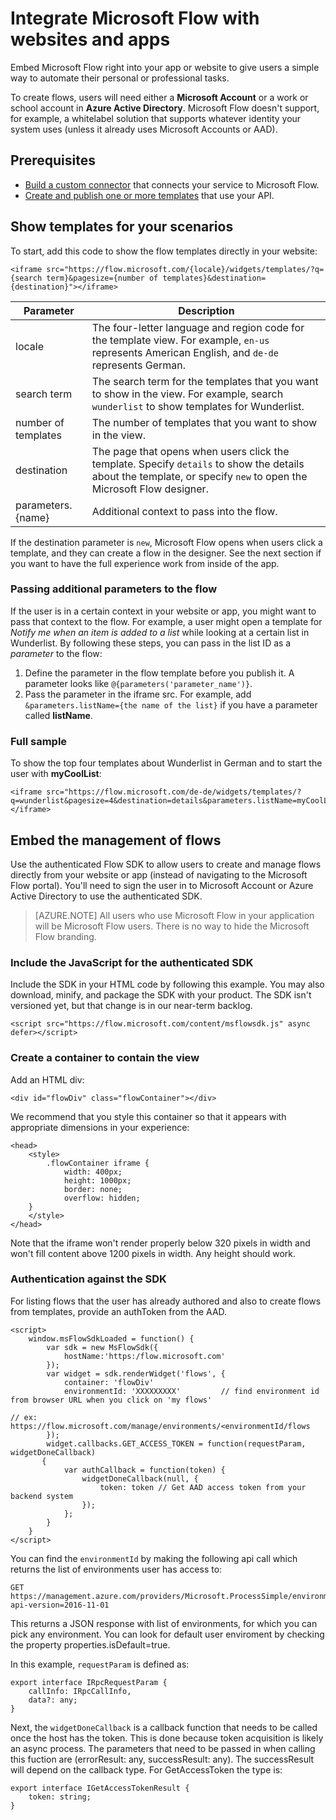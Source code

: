 <properties
    pageTitle="Integrate Microsoft Flow with websites and apps | Microsoft Flow"
    description="Embed the Microsoft Flow experiences into your website or app."
    services=""
    suite="flow"
    documentationCenter="na"
    authors="bbarath"
    manager="erikre"
    editor=""
    tags=""
 />
<tags
    ms.service="flow"
    ms.devlang="na"
    ms.topic="article"
    ms.tgt_pltfrm="na"
    ms.workload="na"
    ms.date="05/09/2017"
    ms.author="barathb"/>

# Integrate Microsoft Flow with websites and apps #
Embed Microsoft Flow right into your app or website to give users a simple way to automate their personal or professional tasks.

To create flows, users will need either a **Microsoft Account** or a work or school account in **Azure Active Directory**. Microsoft Flow doesn't support, for example, a whitelabel solution that supports whatever identity your system  uses (unless it already uses Microsoft Accounts or AAD).

## Prerequisites ##
- [Build a custom connector](register-custom-api.md) that connects your service to Microsoft Flow.
- [Create and publish one or more templates](publish-a-template.md) that use your API.

## Show templates for your scenarios ##
To start, add this code to show the flow templates directly in your website:

```
<iframe src="https://flow.microsoft.com/{locale}/widgets/templates/?q={search term}&pagesize={number of templates}&destination={destination}"></iframe>
```

| Parameter  | Description |
|-------------------------|-----------|
| locale | The four-letter language and region code for the template view. For example, `en-us` represents American English, and `de-de` represents German.  |
| search term | The search term for the templates that you want to show in the view. For example, search `wunderlist` to show templates for Wunderlist. |
| number of templates | The number of templates that you want to show in the view. |
| destination | The page that opens when users click the template. Specify `details` to show the details about the template, or specify `new` to open the Microsoft Flow designer. |
| parameters.{name} | Additional context to pass into the flow. |

If the destination parameter is `new`, Microsoft Flow opens when users click a template, and they can create a flow in the designer. See the next section if you want to have the full experience work from inside of the app.

### Passing additional parameters to the flow ###
If the user is in a certain context in your website or app, you might want to pass that context to the flow. For example, a user might open a template for *Notify me when an item is added to a list* while looking at a certain list in Wunderlist. By following these steps, you can pass in the list ID as a *parameter* to the flow:

1. Define the parameter in the flow template before you publish it. A parameter looks like `@{parameters('parameter_name')}`.
2. Pass the parameter in the iframe src. For example, add `&parameters.listName={the name of the list}` if you have a parameter called **listName**.

### Full sample ###
To show the top four templates about Wunderlist in German and to start the user with **myCoolList**:

```
<iframe src="https://flow.microsoft.com/de-de/widgets/templates/?q=wunderlist&pagesize=4&destination=details&parameters.listName=myCoolList"></iframe>
```

## Embed the management of flows ##
Use the authenticated Flow SDK to allow users to create and manage flows directly from your website or app (instead of navigating to the Microsoft Flow portal). You'll need to sign the user in to Microsoft Account or Azure Active Directory to use the authenticated SDK.

   >[AZURE.NOTE] All users who use Microsoft Flow in your application will be Microsoft Flow users. There is no way to hide the Microsoft Flow branding.

### Include the JavaScript for the authenticated SDK ###
Include the SDK in your HTML code by following this example. You may also download, minify, and package the SDK with your product. The SDK isn't versioned yet, but that change is in our near-term backlog.

```
<script src="https://flow.microsoft.com/content/msflowsdk.js" async defer></script>
```

### Create a container to contain the view ###
Add an HTML div:

```
<div id="flowDiv" class="flowContainer"></div>
```

We recommend that you style this container so that it appears with appropriate dimensions in your experience:

```
<head>
    <style>
        .flowContainer iframe {
            width: 400px;
            height: 1000px;
            border: none;
            overflow: hidden;
    }
    </style>
</head>
```

Note that the iframe won't render properly below 320 pixels in width and won't fill content above 1200 pixels in width. Any height should work.

### Authentication against the SDK ###
For listing flows that the user has already authored and also to create flows from templates, provide an authToken from the AAD.

```
<script>
    window.msFlowSdkLoaded = function() {
        var sdk = new MsFlowSdk({
            hostName:'https:/flow.microsoft.com'
        });
        var widget = sdk.renderWidget('flows', {
            container: 'flowDiv'
            environmentId: 'XXXXXXXXX'         // find environment id from browser URL when you click on 'my flows'
                                                                          // ex: https://flow.microsoft.com/manage/environments/<environmentId/flows
        });
        widget.callbacks.GET_ACCESS_TOKEN = function(requestParam, widgetDoneCallback)
       {
            var authCallback = function(token) {
                widgetDoneCallback(null, {
                    token: token // Get AAD access token from your backend system
                });
            };
        }
    }
</script>
```

You can find the `environmentId` by making the following api call which returns the list of environments user has access to:

```
GET https://management.azure.com/providers/Microsoft.ProcessSimple/environments?api-version=2016-11-01 
```

This returns a JSON response with list of environments, for which you can pick any environment. You can look for default user enviroment by checking the property properties.isDefault=true.

In this example, `requestParam` is defined as:

```
export interface IRpcRequestParam {
    callInfo: IRpcCallInfo,
    data?: any;
}
```

Next, the `widgetDoneCallback` is a callback function that needs to be called once the host has the token. This is done because token acquisition is likely an async process. The parameters that need to be passed in when calling this fuction are (errorResult: any, successResult: any). The successResult will depend on the callback type. For GetAccessToken the type is:

```
export interface IGetAccessTokenResult {
    token: string;
}
```
